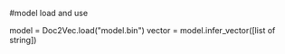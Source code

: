 #model load and use


model = Doc2Vec.load("model.bin")
vector = model.infer_vector([list of string])

